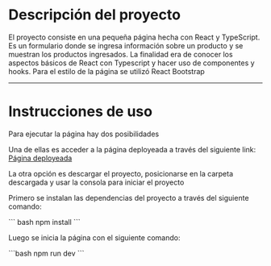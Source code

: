 <h1>Descripción del proyecto</h1>
<p>El proyecto consiste en una pequeña página hecha con React y TypeScript. Es un formulario donde se ingresa información sobre un producto y se muestran los productos ingresados. La finalidad era de conocer los aspectos básicos de React con Typescript y hacer uso de componentes y hooks. Para el estilo de la página se utilizó React Bootstrap</p>

<hr></hr>

<h1>Instrucciones de uso</h1>
<p>Para ejecutar la página hay dos posibilidades</p>
<p>Una de ellas es acceder a la página deployeada a través del siguiente link: <a href="https://tp-react-2cpg64o0o-leandro-lopezs-projects.vercel.app"> Página deployeada</a></p>
<p>La otra opción es descargar el proyecto, posicionarse en la carpeta descargada y usar la consola para iniciar el proyecto</p>
<p>Primero se instalan las dependencias del proyecto a través del siguiente comando:</p>
```
bash npm install
```
<p>Luego se inicia la página con el siguiente comando:</p>
```bash
npm run dev
```